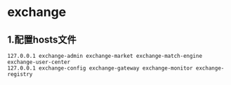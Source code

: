 # exchange

## 1.配置hosts文件
```$xslt
127.0.0.1 exchange-admin exchange-market exchange-match-engine exchange-user-center
127.0.0.1 exchange-config exchange-gateway exchange-monitor exchange-registry
```